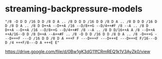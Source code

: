 # streaming-backpressure-models


```
"/8 -D D D /16 D D /8 D A .. /8 D D D /16 D D /8 D A .. /8 D D D /16 D D /8 D A .. /8 D D++A --D++A /16 --D/8++G --D/4++#F /8 --A .. /8 D D++A --D++A /16 --D/8++G --D/4++#F /8 --A .. /8 D D/16++A A /8 --D++A ++A/16--D D /8 D++A --A++#F .. /8 -D D D /16 D D /8 D A .. /8 -D+++G ---D+++F ---D /16 D D /8 D A +++F F ---D+++F ---D+++E ---D+++E F/16---D D /4 +++F/8---D A +++E E"

```

https://drive.google.com/file/d/0Bw1gK3dG11fCRmREQ1k1V3AyZk0/view


